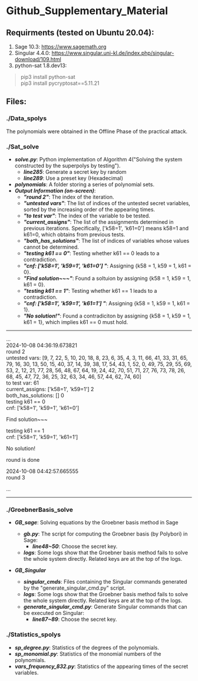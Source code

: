# Github_Supplementary_Material

## Requirments (tested on Ubuntu 20.04):
1. Sage 10.3: https://www.sagemath.org
2. Singular 4.4.0: https://www.singular.uni-kl.de/index.php/singular-download/109.html
3. python-sat 1.8.dev13:
>pip3 install python-sat \
pip3 install pycryptosat==5.11.21



## Files:

### ./Data_spolys
The polynomials were obtained in the Offline Phase of the practical attack.

### ./Sat_solve

+ ***solve.py***: Python implementation of Algorithm 4("Solving the system constructed by the superpolys by testing").
    + ***line285***: Generate a secret key by random
    + ***line289***: Use a preset key (Hexadecimal)
+ ***polynomials***:  A folder storing a series of polynomial sets.
+ ***Output Information (on-screen)***:
    + ***"round 2"***: The index of the iteration.
    + ***"untested vars"***: The list of indices of the untested secret variables, sorted by the increasing order of the appearing times.
    + ***"to test var"***: The index of the variable to be tested.
    + ***"current_assigns"***: The list of the assignments determined in previous iterations. Specifically, ['k58=1', 'k61=0'] means k58=1 and k61=0, which obtains from previous tests.
    + ***"both_has_solutions"***: The list of indices of variables whose values cannot be determined.
    + ***"testing k61 == 0"***: Testing whether k61 == 0 leads to a contradiction.
    + ***"cnf:  ['k58=1', 'k59=1', 'k61=0'] "***: Assigning {k58 = 1, k59 = 1, k61 = 0}.
    + ***"Find solution~~~"***: Found a soltuion by assigning {k58 = 1, k59 = 1, k61 = 0}.
    + ***"testing k61 == 1"***: Testing whether k61 == 1 leads to a contradiction.
    + ***"cnf:  ['k58=1', 'k59=1', 'k61=1']  "***: Assigning {k58 = 1, k59 = 1, k61 = 1}.
    + ***"No solution!"***: Found a contradiciton by assigning {k58 = 1, k59 = 1, k61 = 1}, which implies k61 == 0 must hold.

---------------------------------------
...\
2024-10-08 04:36:19.673821\
round 2 \
untested vars:  [9, 7, 22, 5, 10, 20, 18, 8, 23, 6, 35, 4, 3, 11, 66, 41, 33, 31, 65, 79, 16, 30, 13, 50, 15, 40, 37, 14, 39, 38, 17, 54, 43, 1, 52, 0, 49, 75, 29, 55, 69, 53, 2, 12, 21, 77, 28, 56, 48, 67, 64, 19, 24, 42, 70, 51, 71, 27, 76, 73, 78, 26, 68, 45, 47, 72, 36, 25, 32, 63, 34, 46, 57, 44, 62, 74, 60]\
to test var: 61\
current_assigns:  ['k58=1', 'k59=1'] 2 \
both_has_solutions:  [] 0\
testing k61 == 0\
cnf:  ['k58=1', 'k59=1', 'k61=0'] 

Find solution~~~

testing k61 == 1\
cnf:  ['k58=1', 'k59=1', 'k61=1'] 

No solution!

round is done

2024-10-08 04:42:57.665555\
round 3

...

------------------------------

### ./GroebnerBasis_solve

+ ***GB_sage***: Solving equations by the Groebner basis method in Sage
    + ***gb.py***: The script for computing the Groebner basis (by Polybori) in Sage:
        + ***line48~50***: Choose the secret key.
    + ***logs***: Some logs show that the Groebner basis method fails to solve the whole system directly. Related keys are at the top of the logs.

+ ***GB_Singular***
    + ***singular_cmds***: Files containing the Singular commands generated by the "generate_singular_cmd.py" script.
    + ***logs***: Some logs show that the Groebner basis method fails to solve the whole system directly. Related keys are at the top of the logs.
    + ***generate_singular_cmd.py***: Generate Singular commands that can be executed on Singular:
        + ***line87~89***: Choose the secret key.

### ./Statistics_spolys

+ ***sp_degree.py***: Statistics of the degrees of the polynomials.
+ ***sp_monomial.py***: Statistics of the monomial numbers of the polynomials.
+ ***vars_frequency_832.py***: Statistics of the appearing times of the secret variables.


